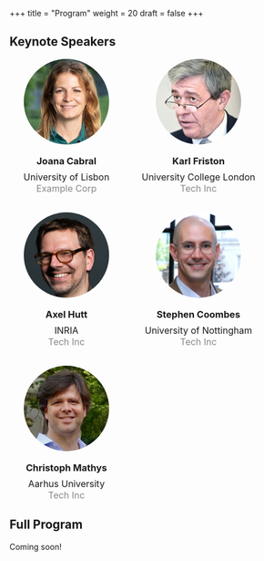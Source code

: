 +++
title = "Program"
weight = 20
draft = false
+++

## Keynote Speakers

<div class="speakers-grid" style="display: flex; flex-wrap: wrap; gap: 2rem;">
  <div class="speaker-card" style="width: 200px; text-align: center;">
    <img src="/images/JoanaCabral.jpg" alt="Joana Cabral" style="width: 150px; height: 150px; border-radius: 50%; object-fit: cover;">
    <h3 style="margin: 1rem 0 0.5rem;">Joana Cabral</h3>
    <p style="margin: 0; font-size: 1rem;">University of Lisbon<br><span style="color: #888;">Example Corp</span></p>
  </div>
  <div class="speaker-card" style="width: 200px; text-align: center;">
    <img src="/images/KarlFriston.jpg" alt="Karl Friston" style="width: 150px; height: 150px; border-radius: 50%; object-fit: cover;">
    <h3 style="margin: 1rem 0 0.5rem;">Karl Friston</h3>
    <p style="margin: 0; font-size: 1rem;">University College London<br><span style="color: #888;">Tech Inc</span></p>
  </div>
  <div class="speaker-card" style="width: 200px; text-align: center;">
    <img src="/images/AxelHutt.jpg" alt="Axel Hutt" style="width: 150px; height: 150px; border-radius: 50%; object-fit: cover;">
    <h3 style="margin: 1rem 0 0.5rem;">Axel Hutt</h3>
    <p style="margin: 0; font-size: 1rem;">INRIA<br><span style="color: #888;">Tech Inc</span></p>
  </div>
  <div class="speaker-card" style="width: 200px; text-align: center;">
    <img src="/images/StephenCoombes.png" alt="Stephen Coombes" style="width: 150px; height: 150px; border-radius: 50%; object-fit: cover;">
    <h3 style="margin: 1rem 0 0.5rem;">Stephen Coombes</h3>
    <p style="margin: 0; font-size: 1rem;">University of Nottingham<br><span style="color: #888;">Tech Inc</span></p>
  </div>
  <div class="speaker-card" style="width: 200px; text-align: center;">
    <img src="/images/ChrisMathys.jpg" alt="Christoph Mathys" style="width: 150px; height: 150px; border-radius: 50%; object-fit: cover;">
    <h3 style="margin: 1rem 0 0.5rem;">Christoph Mathys</h3>
    <p style="margin: 0; font-size: 1rem;">Aarhus University<br><span style="color: #888;">Tech Inc</span></p>
  </div>
  <!-- Add more speaker cards as needed -->
</div>


## Full Program

Coming soon!

